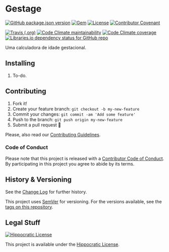 # Gestage

[![GitHub package.json version](https://img.shields.io/github/package-json/v/Nereare/gestage)](https://github.com/Nereare/gestage)
[![Gem](https://img.shields.io/gem/v/gestage)](https://rubygems.org/gems/gestage)
[![License](https://img.shields.io/badge/license-Hippocratic%20License%20v1.2-red)](LICENSE.md)
[![Contributor Covenant](https://img.shields.io/badge/Contributor%20Covenant-v1.4%20adopted-ff69b4.svg)](CODE-OF-CONDUCT.md)

[![Travis (.org)](https://img.shields.io/travis/Nereare/gestage)](https://travis-ci.org/Nereare/gestage)
[![Code Climate maintainability](https://img.shields.io/codeclimate/maintainability/Nereare/gestage)](https://codeclimate.com/github/Nereare/gestage)
[![Code Climate coverage](https://img.shields.io/codeclimate/coverage/Nereare/gestage)](https://codeclimate.com/github/Nereare/gestage)
[![Libraries.io dependency status for GitHub repo](https://img.shields.io/librariesio/github/Nereare/gestage)](https://libraries.io/github/Nereare/gestage)

Uma calculadora de idade gestacional.

## Installing

<!--
TODO Set installation instructions
BODY If there is some installation method, define it on the [README file](README.md).
-->
1. To-do.

## Contributing

1. Fork it!
2. Create your feature branch: `git checkout -b my-new-feature`
3. Commit your changes: `git commit -am 'Add some feature'`
4. Push to the branch: `git push origin my-new-feature`
5. Submit a pull request :tada:

Please, also read our [Contributing Guidelines](CONTRIBUTING.md).

### Code of Conduct

Please note that this project is released with a [Contributor Code of Conduct](CODE-OF-CONDUCT.md). By participating in this project you agree to abide by its terms.

## History & Versioning

See the [Change Log](CHANGELOG.md) for further history.

This project uses [SemVer](http://semver.org/) for versioning. For the versions available, see the [tags on this repository](https://github.com/Nereare/gestage/tags).

## Legal Stuff

[![Hippocratic License](https://i.imgur.com/DEKS3nm.png)](LICENSE.md)

This project is available under the [Hippocratic License](https://firstdonoharm.dev/).

